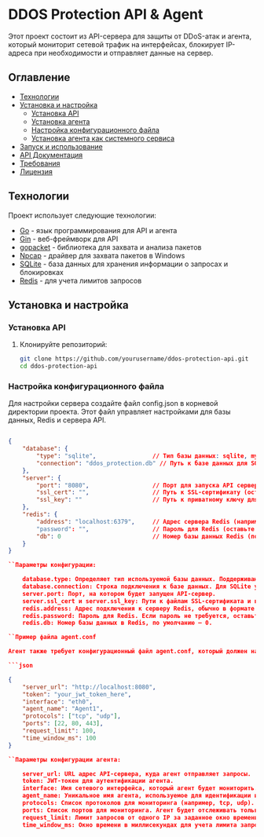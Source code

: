 # DDOS Protection API & Agent

Этот проект состоит из API-сервера для защиты от DDoS-атак и агента, который мониторит сетевой трафик на интерфейсах, блокирует IP-адреса при необходимости и отправляет данные на сервер. 

## Оглавление
- [Технологии](#технологии)
- [Установка и настройка](#установка-и-настройка)
  - [Установка API](#установка-api)
  - [Установка агента](#установка-агента)
  - [Настройка конфигурационного файла](#настройка-конфигурационного-файла)
  - [Установка агента как системного сервиса](#установка-агента-как-системного-сервиса)
- [Запуск и использование](#запуск-и-использование)
- [API Документация](#api-документация)
- [Требования](#требования)
- [Лицензия](#лицензия)

## Технологии
Проект использует следующие технологии:
- [Go](https://golang.org/) - язык программирования для API и агента
- [Gin](https://github.com/gin-gonic/gin) - веб-фреймворк для API
- [gopacket](https://github.com/google/gopacket) - библиотека для захвата и анализа пакетов
- [Npcap](https://nmap.org/npcap/) - драйвер для захвата пакетов в Windows
- [SQLite](https://sqlite.org/) - база данных для хранения информации о запросах и блокировках
- [Redis](https://redis.io/) - для учета лимитов запросов

## Установка и настройка

### Установка API
1. Клонируйте репозиторий:
   ```bash
   git clone https://github.com/yourusername/ddos-protection-api.git
   cd ddos-protection-api

### Настройка конфигурационного файла

Для настройки сервера создайте файл config.json в корневой директории проекта. Этот файл управляет настройками для базы данных, Redis и сервера API.

```json

{
    "database": {
        "type": "sqlite",                // Тип базы данных: sqlite, mysql, или postgres
        "connection": "ddos_protection.db" // Путь к базе данных для SQLite или строка подключения для MySQL/Postgres
    },
    "server": {
        "port": "8080",                  // Порт для запуска API сервера
        "ssl_cert": "",                  // Путь к SSL-сертификату (оставьте пустым, если SSL не используется)
        "ssl_key": ""                    // Путь к приватному ключу для SSL (оставьте пустым, если SSL не используется)
    },
    "redis": {
        "address": "localhost:6379",     // Адрес сервера Redis (например, localhost:6379)
        "password": "",                  // Пароль для Redis (оставьте пустым, если пароль не требуется)
        "db": 0                          // Номер базы данных Redis (по умолчанию 0)
    }
}

``Параметры конфигурации:

    database.type: Определяет тип используемой базы данных. Поддерживаются значения sqlite, mysql и postgres.
    database.connection: Строка подключения к базе данных. Для SQLite укажите путь к файлу базы данных, для MySQL или PostgreSQL укажите строку подключения.
    server.port: Порт, на котором будет запущен API-сервер.
    server.ssl_cert и server.ssl_key: Пути к файлам SSL-сертификата и ключа. Оставьте пустыми для запуска без SSL.
    redis.address: Адрес подключения к серверу Redis, обычно в формате localhost:6379.
    redis.password: Пароль для Redis. Если пароль не требуется, оставьте это поле пустым.
    redis.db: Номер базы данных в Redis, по умолчанию — 0.

``Пример файла agent.conf

Агент также требует конфигурационный файл agent.conf, который должен находиться в одной директории с исполняемым файлом агента:

```json

{
    "server_url": "http://localhost:8080",
    "token": "your_jwt_token_here",
    "interface": "eth0",
    "agent_name": "Agent1",
    "protocols": ["tcp", "udp"],
    "ports": [22, 80, 443],
    "request_limit": 100,
    "time_window_ms": 100
}

``Параметры конфигурации агента:

    server_url: URL адрес API-сервера, куда агент отправляет запросы.
    token: JWT-токен для аутентификации агента.
    interface: Имя сетевого интерфейса, который агент будет мониторить.
    agent_name: Уникальное имя агента, используемое для идентификации источника запросов.
    protocols: Список протоколов для мониторинга (например, tcp, udp).
    ports: Список портов для мониторинга. Агент будет отслеживать только указанные порты.
    request_limit: Лимит запросов от одного IP за заданное окно времени.
    time_window_ms: Окно времени в миллисекундах для учета лимита запросов.